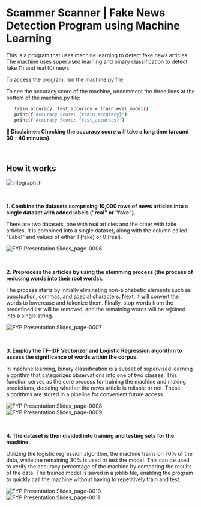 # Scammer Scanner | Fake News Detection Program using Machine Learning

This is a program that uses machine learning to detect fake news articles. The machine uses supervised learning and binary classification to detect fake (1) and real (0) news.

To access the program, run the machine.py file.

To see the accuracy score of the machine, uncomment the three lines at the bottom of the machine.py file:
```bash
   train_accuracy, test_accuracy = train_eval_model()
   print(f"Accuracy Score: {train_accuracy}")
   print(f"Accuracy Score: {test_accuracy}")
```
**🛑 Disclaimer: Checking the accuracy score will take a long time (around 30 - 40 minutes).**


<br>

## How it works
![infograph_h](https://github.com/user-attachments/assets/8c85b508-5165-490f-b5e1-f640941a86db)

<br>

**1. Combine the datasets comprising 10,000 rows of news articles into a single dataset with added labels ("real" or "fake").**

   There are two datasets, one with real articles and the other with fake articles. 
   It is combined into a single dataset, along with the column called "Label" and values of either 1 (fake) or 0 (real).

![FYP Presentation Slides_page-0006](https://github.com/user-attachments/assets/0d2e3c77-1181-4f82-aa81-9bb8972e8075)

<br>

**2. Preprocess the articles by using the stemming process (the process of reducing words into their root words).**
   
   The process starts by initially eliminating non-alphabetic elements such as punctuation, commas, and special characters.
   Next, it will convert the words to lowercase and tokenize them.
   Finally, stop words from the predefined list will be removed, and the remaining words will be rejoined into a single string.
   
![FYP Presentation Slides_page-0007](https://github.com/user-attachments/assets/c7de81a8-a97f-43b7-a524-fd518b6ca618)

<br>

**3. Employ the TF-IDF Vectorizer and Logistic Regression algorithm to assess the significance of words within the corpus.**

   In machine learning, binary classification is a subset of supervised learning algorithm that categorizes observations into one of two classes.
   This function serves as the core process for training the machine and making predictions, deciding whether the news article is reliable or not.
   These algorithms are stored in a pipeline for convenient future access. 

![FYP Presentation Slides_page-0008](https://github.com/user-attachments/assets/f07e5c2d-1a45-45ad-88f8-9246dacac873)
![FYP Presentation Slides_page-0009](https://github.com/user-attachments/assets/1412831e-6651-4a98-b586-67bba47a15d0)

<br>

**4. The dataset is then divided into training and testing sets for the machine.**

   Utilizing the logistic regression algorithm, the machine trains on 70% of the data, while the remaining 30% is used to test the model.
   This can be used to verify the accuracy percentage of the machine by comparing the results of the data.
   The trained model is saved in a joblib file, enabling the program to quickly call the machine without having to repetitively train and test.

![FYP Presentation Slides_page-0010](https://github.com/user-attachments/assets/719ca4ec-41ba-4b4b-a7db-755efc96df7a)
![FYP Presentation Slides_page-0011](https://github.com/user-attachments/assets/c1e5880b-3fc9-4be9-b83f-308cbe23afc1)





   
